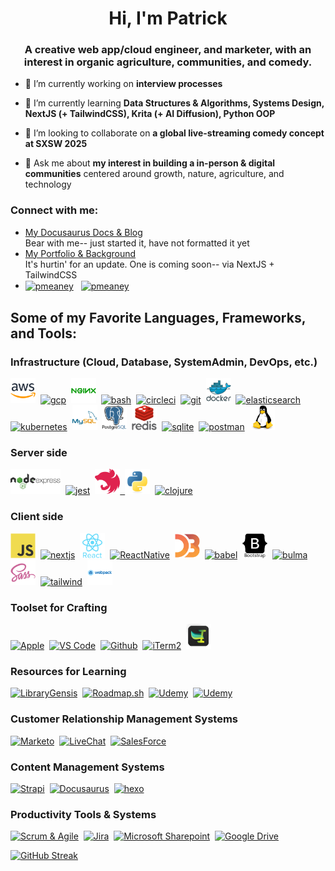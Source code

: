 <h1 align="center">Hi, I'm Patrick</h1>
<h3 align="center">A creative web app/cloud engineer, and marketer, with an interest in organic agriculture, communities, and comedy.</h3>

<!-- <p><img align="left" src="https://github-readme-stats.vercel.app/api/top-langs?username=pmeaney&show_icons=true&locale=en&layout=compact" alt="pmeaney" /></p> -->

<!-- <p>&nbsp;<img align="center" src="https://github-readme-stats.vercel.app/api?username=pmeaney&show_icons=true&locale=en" alt="pmeaney" /></p> -->

- 🔭 I’m currently working on **interview processes**

- 🌱 I’m currently learning **Data Structures & Algorithms, Systems Design, NextJS (+ TailwindCSS), Krita (+ AI Diffusion), Python OOP**

- 👯 I’m looking to collaborate on **a global live-streaming comedy concept at SXSW 2025**

- 💬 Ask me about **my interest in building a in-person & digital communities** centered around growth, nature, agriculture, and technology

<h3 align="left">Connect with me:</h3>
<p align="left">
  <ul>
  <li><a href="https://docusaurus-blog-j24.vercel.app/" target="blank">My Docusaurus Docs & Blog</a>
    <br> Bear with me-- just started it, have not formatted it yet</li>
  <li><a href="https://pmeaney.com/" target="blank">My Portfolio &amp; Background</a>
    <br>It's hurtin' for an update.  One is coming soon-- via NextJS + TailwindCSS</li>
  <li><a href="https://linkedin.com/in/pmeaney" target="blank"><img align="center" src="https://raw.githubusercontent.com/rahuldkjain/github-profile-readme-generator/master/src/images/icons/Social/linked-in-alt.svg" alt="pmeaney" height="30" width="40" /></a>&nbsp;&nbsp;&nbsp;<a href="https://codesandbox.com/pmeaney" target="blank"><img align="center" src="https://raw.githubusercontent.com/rahuldkjain/github-profile-readme-generator/master/src/images/icons/Social/codesandbox.svg" alt="pmeaney" height="30" width="40" /></a></li></ul></p>


<h2 align="left">Some of my Favorite Languages, Frameworks, and Tools:</h2>
<h3 align="left">Infrastructure (Cloud, Database, SystemAdmin, DevOps, etc.)</h3>
<p align="left"><a href="https://aws.amazon.com" target="_blank" rel="noreferrer"><img src="https://raw.githubusercontent.com/devicons/devicon/master/icons/amazonwebservices/amazonwebservices-original-wordmark.svg" alt="aws" width="40" height="40"/></a>&nbsp;&nbsp;<a href="https://cloud.google.com" target="_blank" rel="noreferrer"><img src="https://cdn.jsdelivr.net/gh/devicons/devicon/icons/googlecloud/googlecloud-original.svg" alt="gcp" width="40" height="40"/></a>&nbsp;&nbsp;<a href="https://www.nginx.com" target="_blank" rel="noreferrer"><img src="https://raw.githubusercontent.com/devicons/devicon/master/icons/nginx/nginx-original.svg" alt="nginx" width="40" height="40"/></a>&nbsp;&nbsp;<a href="https://www.gnu.org/software/bash/" target="_blank" rel="noreferrer"><img src="https://www.vectorlogo.zone/logos/gnu_bash/gnu_bash-icon.svg" alt="bash" width="40" height="40"/></a>&nbsp;&nbsp;<a href="https://circleci.com" target="_blank" rel="noreferrer"><img src="https://www.vectorlogo.zone/logos/circleci/circleci-icon.svg" alt="circleci" width="40" height="40"/></a>&nbsp;&nbsp;<a href="https://git-scm.com/" target="_blank" rel="noreferrer"><img src="https://www.vectorlogo.zone/logos/git-scm/git-scm-icon.svg" alt="git" width="40" height="40"/></a>&nbsp;&nbsp;<a href="https://www.docker.com/" target="_blank" rel="noreferrer"><img src="https://raw.githubusercontent.com/devicons/devicon/master/icons/docker/docker-original-wordmark.svg" alt="docker" width="40" height="40"/></a>&nbsp;&nbsp;<a href="https://www.elastic.co" target="_blank" rel="noreferrer"><img src="https://www.vectorlogo.zone/logos/elastic/elastic-icon.svg" alt="elasticsearch" width="40" height="40"/></a>&nbsp;&nbsp;<a href="https://kubernetes.io" target="_blank" rel="noreferrer"><img src="https://www.vectorlogo.zone/logos/kubernetes/kubernetes-icon.svg" alt="kubernetes" width="40" height="40"/></a>&nbsp;&nbsp;<a href="https://www.mysql.com/" target="_blank" rel="noreferrer"><img src="https://raw.githubusercontent.com/devicons/devicon/master/icons/mysql/mysql-original-wordmark.svg" alt="mysql" width="40" height="40"/></a>&nbsp;&nbsp;<a href="https://www.postgresql.org" target="_blank" rel="noreferrer"><img src="https://raw.githubusercontent.com/devicons/devicon/master/icons/postgresql/postgresql-original-wordmark.svg" alt="postgresql" width="40" height="40"/></a>&nbsp;&nbsp;<a href="https://redis.io" target="_blank" rel="noreferrer"><img src="https://raw.githubusercontent.com/devicons/devicon/master/icons/redis/redis-original-wordmark.svg" alt="redis" width="40" height="40"/></a>&nbsp;&nbsp;<a href="https://www.sqlite.org/" target="_blank" rel="noreferrer"><img src="https://www.vectorlogo.zone/logos/sqlite/sqlite-icon.svg" alt="sqlite" width="40" height="40"/></a>&nbsp;&nbsp;<a href="https://postman.com" target="_blank" rel="noreferrer"><img src="https://www.vectorlogo.zone/logos/getpostman/getpostman-icon.svg" alt="postman" width="40" height="40"/></a>&nbsp;&nbsp;<a href="https://www.linux.org/" target="_blank" rel="noreferrer"><img src="https://raw.githubusercontent.com/devicons/devicon/master/icons/linux/linux-original.svg" alt="linux" width="40" height="40"/></a></p>

<h3 align="left">Server side</h3>
<p align="left"><a href="https://nodejs.org" target="_blank" rel="noreferrer"><img src="https://raw.githubusercontent.com/devicons/devicon/master/icons/nodejs/nodejs-original-wordmark.svg" alt="nodejs" width="40" height="40"/><a href="https://expressjs.com" target="_blank" rel="noreferrer"><img src="https://raw.githubusercontent.com/devicons/devicon/master/icons/express/express-original-wordmark.svg" alt="express" width="40" height="40"/></a>&nbsp;&nbsp;<a href="https://jestjs.io" target="_blank" rel="noreferrer"><img src="https://www.vectorlogo.zone/logos/jestjsio/jestjsio-icon.svg" alt="jest" width="40" height="40"/></a>&nbsp;&nbsp;<a href="https://nestjs.com/" target="_blank" rel="noreferrer"><img src="https://raw.githubusercontent.com/devicons/devicon/master/icons/nestjs/nestjs-plain.svg" alt="nestjs" width="40" height="40"/></a</a>&nbsp;&nbsp;<a href="https://www.python.org" target="_blank" rel="noreferrer"><img src="https://raw.githubusercontent.com/devicons/devicon/master/icons/python/python-original.svg" alt="python" width="40" height="40"/></a>&nbsp;&nbsp;<a href="https://clojure.org/" target="_blank" rel="noreferrer"><img src="https://upload.wikimedia.org/wikipedia/commons/5/5d/Clojure_logo.svg" alt="clojure" width="40" height="40"/></a></p>

<h3 align="left">Client side</h3>
<p align="left"><a href="https://developer.mozilla.org/en-US/docs/Web/JavaScript" target="_blank" rel="noreferrer"><img src="https://raw.githubusercontent.com/devicons/devicon/master/icons/javascript/javascript-original.svg" alt="javascript" width="40" height="40"/></a>&nbsp;&nbsp;<a href="https://nextjs.org/" target="_blank" rel="noreferrer"><img src="https://cdn.worldvectorlogo.com/logos/nextjs-2.svg" alt="nextjs" width="40" height="40"/></a>&nbsp;&nbsp;<a href="https://reactjs.org/" target="_blank" rel="noreferrer"><img src="https://raw.githubusercontent.com/devicons/devicon/master/icons/react/react-original-wordmark.svg" alt="React" width="40" height="40"/></a>&nbsp;&nbsp;<a href="https://reactnative.dev/" target="_blank" rel="noreferrer"><img src="https://reactnative.dev/img/header_logo.svg" alt="ReactNative" width="40" height="40"/></a>&nbsp;&nbsp;<a href="https://d3js.org/" target="_blank" rel="noreferrer"><img src="https://raw.githubusercontent.com/devicons/devicon/master/icons/d3js/d3js-original.svg" alt="d3js" width="40" height="40"/></a>&nbsp;&nbsp;<a href="https://babeljs.io/" target="_blank" rel="noreferrer"><img src="https://www.vectorlogo.zone/logos/babeljs/babeljs-icon.svg" alt="babel" width="40" height="40"/></a>&nbsp;&nbsp;<a href="https://getbootstrap.com" target="_blank" rel="noreferrer"><img src="https://raw.githubusercontent.com/devicons/devicon/master/icons/bootstrap/bootstrap-plain-wordmark.svg" alt="bootstrap" width="40" height="40"/></a>&nbsp;&nbsp;<a href="https://bulma.io/" target="_blank" rel="noreferrer"><img src="https://raw.githubusercontent.com/gilbarbara/logos/804dc257b59e144eaca5bc6ffd16949752c6f789/logos/bulma.svg" alt="bulma" width="40" height="40"/></a>&nbsp;&nbsp;<a href="https://sass-lang.com" target="_blank" rel="noreferrer"><img src="https://raw.githubusercontent.com/devicons/devicon/master/icons/sass/sass-original.svg" alt="sass" width="40" height="40"/></a>&nbsp;&nbsp;<a href="https://tailwindcss.com/" target="_blank" rel="noreferrer"><img src="https://www.vectorlogo.zone/logos/tailwindcss/tailwindcss-icon.svg" alt="tailwind" width="40" height="40"/></a>&nbsp;&nbsp;<a href="https://webpack.js.org" target="_blank" rel="noreferrer"><img src="https://raw.githubusercontent.com/devicons/devicon/d00d0969292a6569d45b06d3f350f463a0107b0d/icons/webpack/webpack-original-wordmark.svg" alt="webpack" width="40" height="40"/></a></p>

<h3 align="left">Toolset for Crafting</h3>
<p align="left"><a href="https://apple.com" target="_blank" rel="noreferrer"><img src="https://cdn.jsdelivr.net/gh/devicons/devicon/icons/apple/apple-original.svg" width="40" height="40" alt="Apple"/></a>&nbsp;&nbsp;<a href="https://code.visualstudio.com/" target="_blank" rel="noreferrer"><img src="https://cdn.jsdelivr.net/gh/devicons/devicon/icons/vscode/vscode-original.svg" alt="VS Code" width="40" height="40" /></a>&nbsp;&nbsp;<a href="https://github.com" target="_blank" rel="noreferrer"><img src="https://cdn.jsdelivr.net/gh/devicons/devicon/icons/github/github-original-wordmark.svg" alt="Github" width="40" height="40"/></a>&nbsp;&nbsp;<a href="https://iterm2.com/" target="_blank" rel="noreferrer"><img src="https://cdn.dribbble.com/users/1101120/screenshots/3385110/iterm-icon.png?resize=800x600&vertical=center" alt="iTerm2" width="40" height="40"/></a>&nbsp;&nbsp;<a href="https://espanso.org/" target="_blank" rel="noreferrer"><img src="https://github.com/pmeaney/pmeaney/blob/main/images/espanso-logo-mini.png" alt="iTerm2" width="40" height="40"/></a></p>

<h3 align="left">Resources for Learning</h3><p align="left"><a href="https://libgen.is/" target="_blank" rel="noreferrer"><img src="https://i.pinimg.com/736x/c4/50/04/c45004becd805f7fe3edbcec74df81cb.jpg" alt="LibraryGensis" width="40" height="40" /></a>&nbsp;&nbsp;<a href="https://roadmap.sh/" target="_blank" rel="noreferrer"><img src="https://avatars.githubusercontent.com/u/120650344?s=200&v=4" alt="Roadmap.sh" width="40" height="40"/></a>&nbsp;&nbsp;<a href="https://udemy.com/" target="_blank" rel="noreferrer"><img src="https://www.shorewoodlibrary.org/content/udemy-app.png" alt="Udemy" width="40" height="40"/></a>&nbsp;&nbsp;<a href="https://en.wikipedia.org/wiki/Internet_Relay_Chat" target="_blank" rel="noreferrer"><img src="https://banner2.cleanpng.com/20180413/jgw/kisspng-comparison-of-internet-relay-chat-clients-computer-chat-5ad1782591aee3.4144403515236772215967.jpg" alt="Udemy" width="40" height="40"/></a></p>

<h3 align="left">Customer Relationship Management Systems</h3>
<p align="left"><a href="https://marketo.com" target="_blank" rel="noreferrer"><img src="https://logosandtypes.com/wp-content/uploads/2021/02/marketo.svg" alt="Marketo" width="40" height="40"/></a>&nbsp;&nbsp;<a href="https://www.livechat.com/" target="_blank" rel="noreferrer"><img src="https://livechat.design/images/livechat/DIGITAL%20%28RGB%29/PNG/Mark_RGB_Orange.png" alt="LiveChat" width="40" height="40"/></a>&nbsp;&nbsp;<a href="https://www.salesforce.com/" target="_blank" rel="noreferrer"><img src="https://c1.sfdcstatic.com/content/dam/sfdc-docs/www/logos/logo-salesforce.svg" alt="SalesForce" width="40" height="40"/></a></p>

<h3 align="left">Content Management Systems</h3>
<p align="left"><a href="https://strapi.io/" target="_blank" rel="noreferrer"><img alt="Strapi" src="https://images.spr.so/cdn-cgi/imagedelivery/j42No7y-dcokJuNgXeA0ig/32f3a89c-99c4-466f-8536-dd75f65fa320/Strapi-Monogram/w=40,quality=80"/></a>&nbsp;&nbsp;<a href="https://docusaurus.io/" target="_blank" rel="noreferrer"><img alt="Docusaurus" src="https://raw.githubusercontent.com/facebook/docusaurus/main/website/static/img/icons/icon-96x96.png" width="40" height="40" /></a>&nbsp;&nbsp;<a href="https://hexo.io/" target="_blank" rel="noreferrer"><img src="https://www.vectorlogo.zone/logos/hexoio/hexoio-icon.svg" alt="hexo" width="40" height="40"/></a></p>

<h3 align="left">Productivity Tools & Systems</h3>
<p align="left"><a href="https://graduate.northeastern.edu/resources/agile-vs-scrum/" target="_blank" rel="noreferrer"><img alt="Scrum & Agile" src="https://cdn.icon-icons.com/icons2/2699/PNG/512/atlassian_jira_logo_icon_170511.png" height="40" width="40" /></a>&nbsp;&nbsp;<a href="https://www.atlassian.com/software/jira" target="_blank" rel="noreferrer"><img alt="Jira" src="https://banner2.cleanpng.com/20180516/rzw/kisspng-agile-software-development-scrum-computer-icons-ag-5afc42d5ddc678.9721919515264816219084.jpg" height="40" width="40" /></a>&nbsp;&nbsp;<a href="https://www.microsoft.com/en-us/microsoft-365/sharepoint/collaboration" target="_blank" rel="noreferrer"><img alt="Microsoft Sharepoint" src="https://www.motivosity.com/static/602aea6e6d8e0d415f5fa20c6a6454cf/7a8b1/sharepoint.png" height="40" width="40"/></a>&nbsp;&nbsp;<a href="https://drive.google.com" target="_blank" rel="noreferrer"><img alt="Google Drive" src="https://upload.wikimedia.org/wikipedia/commons/thumb/d/da/Google_Drive_logo.png/240px-Google_Drive_logo.png" height="40" width="40" /></a>&nbsp;&nbsp;</p>

<a href="https://git.io/streak-stats"><img src="https://github-readme-streak-stats.herokuapp.com?user=pmeaney" alt="GitHub Streak" /></a>
